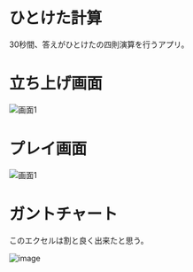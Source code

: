 # ひとけた計算

30秒間、答えがひとけたの四則演算を行うアプリ。

# 立ち上げ画面

![画面1](https://user-images.githubusercontent.com/29003588/93015094-91c8c980-f5f1-11ea-8242-191096580443.png)

# プレイ画面

![画面1](https://user-images.githubusercontent.com/29003588/93015107-a5743000-f5f1-11ea-8e3e-7176de879b7d.png)

# ガントチャート

このエクセルは割と良く出来たと思う。

![image](https://user-images.githubusercontent.com/29003588/93018570-a87c1a00-f60b-11ea-982a-9d46160f86d7.png)
